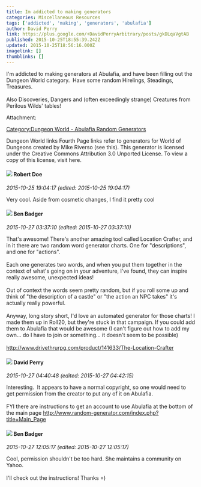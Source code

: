 ```yaml
---
title: Im addicted to making generators
categories: Miscellaneous Resources
tags: ['addicted', 'making', 'generators', 'abulafia']
author: David Perry
link: https://plus.google.com/+DavidPerryArbitrary/posts/gkDLqaVgtAB
published: 2015-10-25T18:55:39.242Z
updated: 2015-10-25T18:56:16.000Z
imagelink: []
thumblinks: []
---
```


I&#39;m addicted to making generators at Abulafia, and have been filling out the Dungeon World category.  Have some random Hirelings, Steadings, Treasures. <br /><br />Also Discoveries, Dangers and (often exceedingly strange) Creatures from Perilous Wilds&#39; tables!


Attachment:

<a href='http://www.random-generator.com/index.php?title=Category:Dungeon_World'>Category:Dungeon World - Abulafia Random Generators</a>


Dungeon World links Fourth Page links refer to generators for World of Dungeons created by Mike Riverso (see this). This generator is licensed under the Creative Commons Attribution 3.0 Unported License. To view a copy of this license, visit here.
<div id='comment z12whpliaqa0f1nzh04cedny5ty2gveofv00k'>
  <h4><img src='{{site.baseurl}}//images/avatars/105487846931822189120_photo.jpg'> Robert Doe</h4>
      <p><cite>2015-10-25 19:04:17 (edited: 2015-10-25 19:04:17)</cite></p>
        <p>Very cool. Aside from cosmetic changes, I find it pretty cool</p>
</div>
        

<div id='comment z12whpliaqa0f1nzh04cedny5ty2gveofv00k'>
  <h4><img src='{{site.baseurl}}//images/avatars/108521411636954695017_photo.jpg'> Ben Badger</h4>
      <p><cite>2015-10-27 03:37:10 (edited: 2015-10-27 03:37:10)</cite></p>
        <p>That&#39;s awesome! There&#39;s another amazing tool called Location Crafter, and in it there are two random word generator charts. One for &quot;descriptions&quot;, and one for &quot;actions&quot;.<br /><br />Each one generates two words, and when you put them together in the context of what&#39;s going on in your adventure, I&#39;ve found, they can inspire really awesome, unexpected ideas!<br /><br />Out of context the words seem pretty random, but if you roll some up and think of &quot;the description of a castle&quot; or &quot;the action an NPC takes&quot; it&#39;s actually really powerful.<br /><br />Anyway, long story short, I&#39;d love an automated generator for those charts! I made them up in Roll20, but they&#39;re stuck in that campaign. If you could add them to Abulafia that would be awesome (I can&#39;t figure out how to add my own... do I have to join or something... it doesn&#39;t seem to be possible)<br /><br /><a href="http://www.drivethrurpg.com/product/141633/The-Location-Crafter" class="ot-anchor">http://www.drivethrurpg.com/product/141633/The-Location-Crafter</a></p>
</div>
        

<div id='comment z12whpliaqa0f1nzh04cedny5ty2gveofv00k'>
  <h4><img src='{{site.baseurl}}//images/avatars/100235234777467665842_photo.jpg'> David Perry</h4>
      <p><cite>2015-10-27 04:40:48 (edited: 2015-10-27 04:42:15)</cite></p>
        <p>Interesting.  It appears to have a normal copyright, so one would need to get permission from the creator to put any of it on Abulafia.<br /><br />FYI there are instructions to get an account to use Abulafia at the bottom of the main page <a href="http://www.random-generator.com/index.php?title=Main_Page" class="ot-anchor">http://www.random-generator.com/index.php?title=Main_Page</a></p>
</div>
        

<div id='comment z12whpliaqa0f1nzh04cedny5ty2gveofv00k'>
  <h4><img src='{{site.baseurl}}//images/avatars/108521411636954695017_photo.jpg'> Ben Badger</h4>
      <p><cite>2015-10-27 12:05:17 (edited: 2015-10-27 12:05:17)</cite></p>
        <p>Cool, permission shouldn&#39;t be too hard. She maintains a community on Yahoo.<br /><br />I&#39;ll check out the instructions! Thanks =)</p>
</div>
        